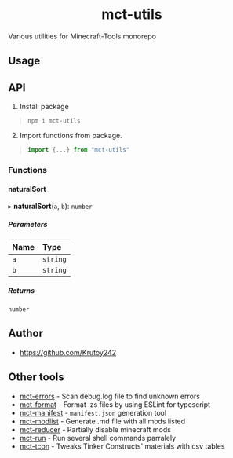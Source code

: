 <h1 align="center">mct-utils</h1>

Various utilities for Minecraft-Tools monorepo

<!-- extended_desc --><!-- /extended_desc -->

## Usage



## API
1. Install package
  > ```shell
  > npm i mct-utils
  > ```

2. Import functions from package.
  > ```ts
  > import {...} from "mct-utils"
  > ```


### Functions

#### naturalSort

▸ **naturalSort**(`a`, `b`): `number`

##### Parameters

| Name | Type |
| :------ | :------ |
| `a` | `string` |
| `b` | `string` |

##### Returns

`number`

## Author

* https://github.com/Krutoy242

## Other tools


* [mct-errors](https://github.com/Krutoy242/mc-tools/tree/master/packages/errors) - Scan debug.log file to find unknown errors
* [mct-format](https://github.com/Krutoy242/mc-tools/tree/master/packages/format) - Format .zs files by using ESLint for typescript
* [mct-manifest](https://github.com/Krutoy242/mc-tools/tree/master/packages/manifest) - `manifest.json` generation tool
* [mct-modlist](https://github.com/Krutoy242/mc-tools/tree/master/packages/modlist) - Generate .md file with all mods listed
* [mct-reducer](https://github.com/Krutoy242/mc-tools/tree/master/packages/reducer) - Partially disable minecraft mods
* [mct-run](https://github.com/Krutoy242/mc-tools/tree/master/packages/run) - Run several shell commands parralely
* [mct-tcon](https://github.com/Krutoy242/mc-tools/tree/master/packages/tcon) - Tweaks Tinker Constructs' materials with csv tables
